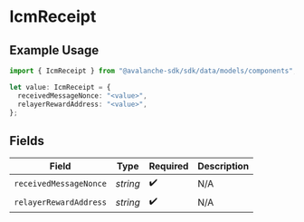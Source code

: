 # IcmReceipt

## Example Usage

```typescript
import { IcmReceipt } from "@avalanche-sdk/sdk/data/models/components";

let value: IcmReceipt = {
  receivedMessageNonce: "<value>",
  relayerRewardAddress: "<value>",
};
```

## Fields

| Field                  | Type                   | Required               | Description            |
| ---------------------- | ---------------------- | ---------------------- | ---------------------- |
| `receivedMessageNonce` | *string*               | :heavy_check_mark:     | N/A                    |
| `relayerRewardAddress` | *string*               | :heavy_check_mark:     | N/A                    |